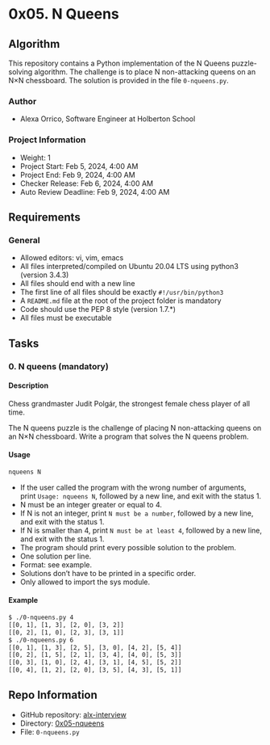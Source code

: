 # 0x05. N Queens

## Algorithm

This repository contains a Python implementation of the N Queens puzzle-solving algorithm. The challenge is to place N non-attacking queens on an N×N chessboard. The solution is provided in the file `0-nqueens.py`.

### Author
- Alexa Orrico, Software Engineer at Holberton School

### Project Information
- Weight: 1
- Project Start: Feb 5, 2024, 4:00 AM
- Project End: Feb 9, 2024, 4:00 AM
- Checker Release: Feb 6, 2024, 4:00 AM
- Auto Review Deadline: Feb 9, 2024, 4:00 AM

## Requirements

### General
- Allowed editors: vi, vim, emacs
- All files interpreted/compiled on Ubuntu 20.04 LTS using python3 (version 3.4.3)
- All files should end with a new line
- The first line of all files should be exactly `#!/usr/bin/python3`
- A `README.md` file at the root of the project folder is mandatory
- Code should use the PEP 8 style (version 1.7.*)
- All files must be executable

## Tasks

### 0. N queens (mandatory)

#### Description
Chess grandmaster Judit Polgár, the strongest female chess player of all time.

The N queens puzzle is the challenge of placing N non-attacking queens on an N×N chessboard. Write a program that solves the N queens problem.

#### Usage
```bash
nqueens N
```

- If the user called the program with the wrong number of arguments, print `Usage: nqueens N`, followed by a new line, and exit with the status 1.
- N must be an integer greater or equal to 4.
- If N is not an integer, print `N must be a number`, followed by a new line, and exit with the status 1.
- If N is smaller than 4, print `N must be at least 4`, followed by a new line, and exit with the status 1.
- The program should print every possible solution to the problem.
- One solution per line.
- Format: see example.
- Solutions don’t have to be printed in a specific order.
- Only allowed to import the sys module.

#### Example
```bash
$ ./0-nqueens.py 4
[[0, 1], [1, 3], [2, 0], [3, 2]]
[[0, 2], [1, 0], [2, 3], [3, 1]]
$ ./0-nqueens.py 6
[[0, 1], [1, 3], [2, 5], [3, 0], [4, 2], [5, 4]]
[[0, 2], [1, 5], [2, 1], [3, 4], [4, 0], [5, 3]]
[[0, 3], [1, 0], [2, 4], [3, 1], [4, 5], [5, 2]]
[[0, 4], [1, 2], [2, 0], [3, 5], [4, 3], [5, 1]]
```

## Repo Information

- GitHub repository: [alx-interview](https://github.com/sabrallah/alx-interview/tree/master)
- Directory: [0x05-nqueens](https://github.com/sabrallah/alx-interview/tree/master/0x05-nqueens) 
- File: `0-nqueens.py`